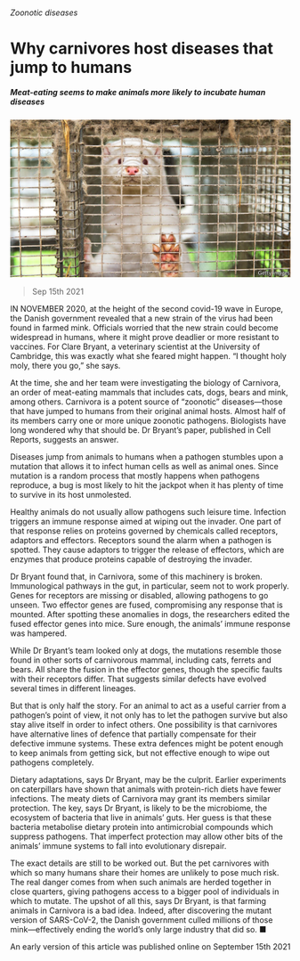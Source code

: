 ###### Zoonotic diseases

# Why carnivores host diseases that jump to humans 

##### Meat-eating seems to make animals more likely to incubate human diseases 

![image](images/20210918_stp002.jpg) 

> Sep 15th 2021 

IN NOVEMBER 2020, at the height of the second covid-19 wave in Europe, the Danish government revealed that a new strain of the virus had been found in farmed mink. Officials worried that the new strain could become widespread in humans, where it might prove deadlier or more resistant to vaccines. For Clare Bryant, a veterinary scientist at the University of Cambridge, this was exactly what she feared might happen. “I thought holy moly, there you go,” she says.

At the time, she and her team were investigating the biology of Carnivora, an order of meat-eating mammals that includes cats, dogs, bears and mink, among others. Carnivora is a potent source of “zoonotic” diseases—those that have jumped to humans from their original animal hosts. Almost half of its members carry one or more unique zoonotic pathogens. Biologists have long wondered why that should be. Dr Bryant’s paper, published in Cell Reports, suggests an answer.


Diseases jump from animals to humans when a pathogen stumbles upon a mutation that allows it to infect human cells as well as animal ones. Since mutation is a random process that mostly happens when pathogens reproduce, a bug is most likely to hit the jackpot when it has plenty of time to survive in its host unmolested.

Healthy animals do not usually allow pathogens such leisure time. Infection triggers an immune response aimed at wiping out the invader. One part of that response relies on proteins governed by chemicals called receptors, adaptors and effectors. Receptors sound the alarm when a pathogen is spotted. They cause adaptors to trigger the release of effectors, which are enzymes that produce proteins capable of destroying the invader.

Dr Bryant found that, in Carnivora, some of this machinery is broken. Immunological pathways in the gut, in particular, seem not to work properly. Genes for receptors are missing or disabled, allowing pathogens to go unseen. Two effector genes are fused, compromising any response that is mounted. After spotting these anomalies in dogs, the researchers edited the fused effector genes into mice. Sure enough, the animals’ immune response was hampered.

While Dr Bryant’s team looked only at dogs, the mutations resemble those found in other sorts of carnivorous mammal, including cats, ferrets and bears. All share the fusion in the effector genes, though the specific faults with their receptors differ. That suggests similar defects have evolved several times in different lineages.

But that is only half the story. For an animal to act as a useful carrier from a pathogen’s point of view, it not only has to let the pathogen survive but also stay alive itself in order to infect others. One possibility is that carnivores have alternative lines of defence that partially compensate for their defective immune systems. These extra defences might be potent enough to keep animals from getting sick, but not effective enough to wipe out pathogens completely.

Dietary adaptations, says Dr Bryant, may be the culprit. Earlier experiments on caterpillars have shown that animals with protein-rich diets have fewer infections. The meaty diets of Carnivora may grant its members similar protection. The key, says Dr Bryant, is likely to be the microbiome, the ecosystem of bacteria that live in animals’ guts. Her guess is that these bacteria metabolise dietary protein into antimicrobial compounds which suppress pathogens. That imperfect protection may allow other bits of the animals’ immune systems to fall into evolutionary disrepair.

The exact details are still to be worked out. But the pet carnivores with which so many humans share their homes are unlikely to pose much risk. The real danger comes from when such animals are herded together in close quarters, giving pathogens access to a bigger pool of individuals in which to mutate. The upshot of all this, says Dr Bryant, is that farming animals in Carnivora is a bad idea. Indeed, after discovering the mutant version of SARS-CoV-2, the Danish government culled millions of those mink—effectively ending the world’s only large industry that did so. ■

An early version of this article was published online on September 15th 2021

